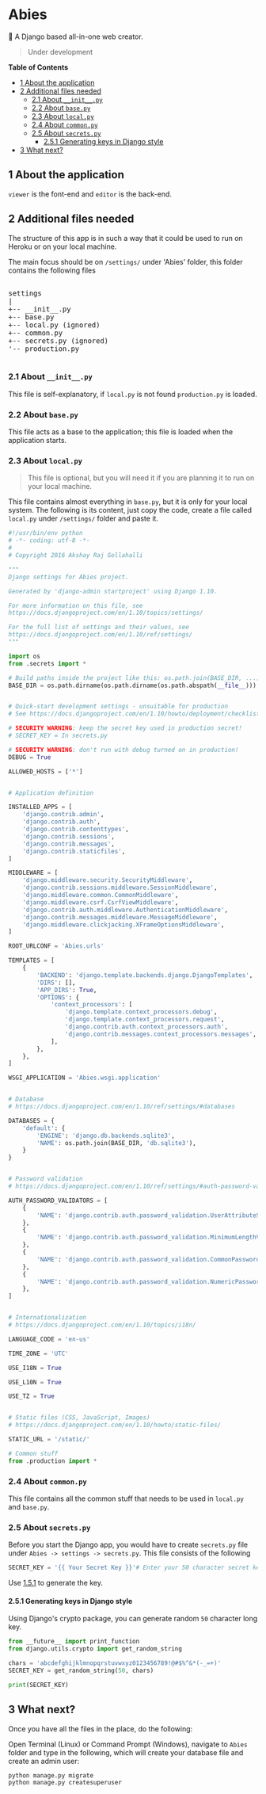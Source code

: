 # Abies

:evergreen_tree: A Django based all-in-one web creator.

> Under development

**Table of Contents**

<!-- TOC depthFrom:2 depthTo:6 withLinks:1 updateOnSave:1 orderedList:0 -->

- [1 About the application](#1-about-the-application)
- [2 Additional files needed](#2-additional-files-needed)
	- [2.1 About `__init__.py`](#21-about-initpy)
	- [2.2 About `base.py`](#22-about-basepy)
	- [2.3 About `local.py`](#23-about-localpy)
	- [2.4 About `common.py`](#24-about-commonpy)
	- [2.5 About `secrets.py`](#25-about-secretspy)
		- [2.5.1 Generating keys in Django style](#251-generating-keys-in-django-style)
- [3 What next?](#3-what-next)

<!-- /TOC -->

## 1 About the application

`viewer` is the font-end and `editor` is the back-end.

## 2 Additional files needed

The structure of this app is in such a way that it could be used to run on Heroku or on your local machine.

The main focus should be on `/settings/` under 'Abies' folder, this folder contains the following files

<pre>

settings
|
+-- __init__.py
+-- base.py
+-- local.py (ignored)
+-- common.py
+-- secrets.py (ignored)
'-- production.py

</pre>

### 2.1 About `__init__.py`

This file is self-explanatory, if `local.py` is not found `production.py` is loaded.

### 2.2 About `base.py`

This file acts as a base to the application; this file is loaded when the application starts.

### 2.3 About `local.py`

> This file is optional, but you will need it if you are planning it to run on your local machine.

This file contains almost everything in `base.py`, but it is only for your local system. The following is its content, just copy the code, create a file called `local.py` under `/settings/` folder and paste it.

```python
#!/usr/bin/env python
# -*- coding: utf-8 -*-
#
# Copyright 2016 Akshay Raj Gollahalli

"""
Django settings for Abies project.

Generated by 'django-admin startproject' using Django 1.10.

For more information on this file, see
https://docs.djangoproject.com/en/1.10/topics/settings/

For the full list of settings and their values, see
https://docs.djangoproject.com/en/1.10/ref/settings/
"""

import os
from .secrets import *

# Build paths inside the project like this: os.path.join(BASE_DIR, ...)
BASE_DIR = os.path.dirname(os.path.dirname(os.path.abspath(__file__)))


# Quick-start development settings - unsuitable for production
# See https://docs.djangoproject.com/en/1.10/howto/deployment/checklist/

# SECURITY WARNING: keep the secret key used in production secret!
# SECRET_KEY = In secrets.py

# SECURITY WARNING: don't run with debug turned on in production!
DEBUG = True

ALLOWED_HOSTS = ['*']


# Application definition

INSTALLED_APPS = [
    'django.contrib.admin',
    'django.contrib.auth',
    'django.contrib.contenttypes',
    'django.contrib.sessions',
    'django.contrib.messages',
    'django.contrib.staticfiles',
]

MIDDLEWARE = [
    'django.middleware.security.SecurityMiddleware',
    'django.contrib.sessions.middleware.SessionMiddleware',
    'django.middleware.common.CommonMiddleware',
    'django.middleware.csrf.CsrfViewMiddleware',
    'django.contrib.auth.middleware.AuthenticationMiddleware',
    'django.contrib.messages.middleware.MessageMiddleware',
    'django.middleware.clickjacking.XFrameOptionsMiddleware',
]

ROOT_URLCONF = 'Abies.urls'

TEMPLATES = [
    {
        'BACKEND': 'django.template.backends.django.DjangoTemplates',
        'DIRS': [],
        'APP_DIRS': True,
        'OPTIONS': {
            'context_processors': [
                'django.template.context_processors.debug',
                'django.template.context_processors.request',
                'django.contrib.auth.context_processors.auth',
                'django.contrib.messages.context_processors.messages',
            ],
        },
    },
]

WSGI_APPLICATION = 'Abies.wsgi.application'


# Database
# https://docs.djangoproject.com/en/1.10/ref/settings/#databases

DATABASES = {
    'default': {
        'ENGINE': 'django.db.backends.sqlite3',
        'NAME': os.path.join(BASE_DIR, 'db.sqlite3'),
    }
}


# Password validation
# https://docs.djangoproject.com/en/1.10/ref/settings/#auth-password-validators

AUTH_PASSWORD_VALIDATORS = [
    {
        'NAME': 'django.contrib.auth.password_validation.UserAttributeSimilarityValidator',
    },
    {
        'NAME': 'django.contrib.auth.password_validation.MinimumLengthValidator',
    },
    {
        'NAME': 'django.contrib.auth.password_validation.CommonPasswordValidator',
    },
    {
        'NAME': 'django.contrib.auth.password_validation.NumericPasswordValidator',
    },
]


# Internationalization
# https://docs.djangoproject.com/en/1.10/topics/i18n/

LANGUAGE_CODE = 'en-us'

TIME_ZONE = 'UTC'

USE_I18N = True

USE_L10N = True

USE_TZ = True


# Static files (CSS, JavaScript, Images)
# https://docs.djangoproject.com/en/1.10/howto/static-files/

STATIC_URL = '/static/'

# Common stuff
from .production import *
```

### 2.4 About `common.py`

This file contains all the common stuff that needs to be used in `local.py` and `base.py`.

### 2.5 About `secrets.py`

Before you start the Django app, you would have to create `secrets.py` file under `Abies -> settings -> secrets.py`. This file consists of the following

```python
SECRET_KEY = '{{ Your Secret Key }}'# Enter your 50 character secret key
```
Use [1.5.1](#151-generating-keys-in-django-style) to generate the key.

#### 2.5.1 Generating keys in Django style

Using Django's crypto package, you can generate random `50` character long key.

```python
from __future__ import print_function
from django.utils.crypto import get_random_string

chars = 'abcdefghijklmnopqrstuvwxyz0123456789!@#$%^&*(-_=+)'
SECRET_KEY = get_random_string(50, chars)

print(SECRET_KEY)

```

## 3 What next?

Once you have all the files in the place, do the following:

Open Terminal (Linux) or Command Prompt (Windows), navigate to `Abies` folder and type in the following, which will create your database file and create an admin user:

```python
python manage.py migrate
python manage.py createsuperuser
```
